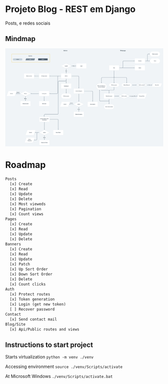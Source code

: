 # Projeto Blog - REST em Django
Posts, e redes sociais

## Mindmap
![Mindmap](https://raw.githubusercontent.com/richellyitalo/blog-django/master/.data/blog-projeto_mindmap.png)


# Roadmap
```
Posts
  [x] Create
  [x] Read
  [x] Update
  [x] Delete
  [x] Most vieweds
  [x] Pagination
  [x] Count views
Pages
  [x] Create
  [x] Read
  [x] Update
  [x] Delete
Banners
  [x] Create
  [x] Read
  [x] Update
  [x] Patch
  [x] Up Sort Order
  [x] Down Sort Order
  [x] Delete
  [x] Count clicks
Auth
  [x] Protect routes
  [x] Token generation
  [x] Login (get new token)
  [ ] Recover password
Contact
  [x] Send contact mail
Blog/Site
  [x] Api/Public routes and views
```


## Instructions to start project

Starts virtualization
`python -m venv ./venv`

Accessing environment
`source ./venv/Scripts/activate`

At Microsoft Windows
`./venv/Scripts/activate.bat`
